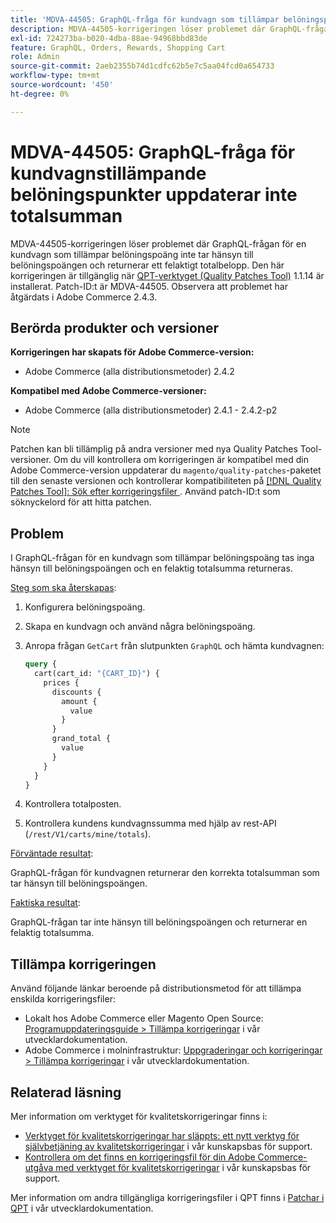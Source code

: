```yaml
---
title: 'MDVA-44505: GraphQL-fråga för kundvagn som tillämpar belöningspunkter uppdaterar inte totalsumman'
description: MDVA-44505-korrigeringen löser problemet där GraphQL-frågan för en kundvagn som tillämpar belöningspoäng inte tar hänsyn till belöningspoängen och returnerar ett felaktigt totalbelopp. Den här korrigeringen är tillgänglig när [QPT-verktyget (Quality Patches Tool)](/help/announcements/adobe-commerce-announcements/magento-quality-patches-released-new-tool-to-self-serve-quality-patches.md) 1.1.14 är installerat. Patch-ID:t är MDVA-44505. Observera att problemet har åtgärdats i Adobe Commerce 2.4.3.
exl-id: 724273ba-b020-4dba-88ae-94968bbd83de
feature: GraphQL, Orders, Rewards, Shopping Cart
role: Admin
source-git-commit: 2aeb2355b74d1cdfc62b5e7c5aa04fcd0a654733
workflow-type: tm+mt
source-wordcount: '450'
ht-degree: 0%

---
```


# MDVA-44505: GraphQL-fråga för kundvagnstillämpande belöningspunkter uppdaterar inte totalsumman

MDVA-44505-korrigeringen löser problemet där GraphQL-frågan för en kundvagn som tillämpar belöningspoäng inte tar hänsyn till belöningspoängen och returnerar ett felaktigt totalbelopp. Den här korrigeringen är tillgänglig när [QPT-verktyget (Quality Patches Tool)](/help/announcements/adobe-commerce-announcements/magento-quality-patches-released-new-tool-to-self-serve-quality-patches.md) 1.1.14 är installerat. Patch-ID:t är MDVA-44505. Observera att problemet har åtgärdats i Adobe Commerce 2.4.3.

## Berörda produkter och versioner

**Korrigeringen har skapats för Adobe Commerce-version:**

* Adobe Commerce (alla distributionsmetoder) 2.4.2

**Kompatibel med Adobe Commerce-versioner:**

* Adobe Commerce (alla distributionsmetoder) 2.4.1 - 2.4.2-p2

>[!NOTE]
>
>Patchen kan bli tillämplig på andra versioner med nya Quality Patches Tool-versioner. Om du vill kontrollera om korrigeringen är kompatibel med din Adobe Commerce-version uppdaterar du `magento/quality-patches`-paketet till den senaste versionen och kontrollerar kompatibiliteten på [[!DNL Quality Patches Tool]: Sök efter korrigeringsfiler ](https://experienceleague.adobe.com/tools/commerce-quality-patches/index.html?lang=sv-SE). Använd patch-ID:t som söknyckelord för att hitta patchen.

## Problem

I GraphQL-frågan för en kundvagn som tillämpar belöningspoäng tas inga hänsyn till belöningspoängen och en felaktig totalsumma returneras.

<u>Steg som ska återskapas</u>:

1. Konfigurera belöningspoäng.
1. Skapa en kundvagn och använd några belöningspoäng.
1. Anropa frågan `GetCart` från slutpunkten `GraphQL` och hämta kundvagnen:

   ```GraphQL
   query {
     cart(cart_id: "{CART_ID}") {
       prices {
         discounts {
           amount {
             value
           }
         }
         grand_total {
           value
         }
       }
     }
   }
   ```

1. Kontrollera totalposten.
1. Kontrollera kundens kundvagnssumma med hjälp av rest-API (`/rest/V1/carts/mine/totals`).

<u>Förväntade resultat</u>:

GraphQL-frågan för kundvagnen returnerar den korrekta totalsumman som tar hänsyn till belöningspoängen.

<u>Faktiska resultat</u>:

GraphQL-frågan tar inte hänsyn till belöningspoängen och returnerar en felaktig totalsumma.

## Tillämpa korrigeringen

Använd följande länkar beroende på distributionsmetod för att tillämpa enskilda korrigeringsfiler:

* Lokalt hos Adobe Commerce eller Magento Open Source: [Programuppdateringsguide > Tillämpa korrigeringar](https://experienceleague.adobe.com/sv/docs/commerce-operations/tools/quality-patches-tool/usage) i vår utvecklardokumentation.
* Adobe Commerce i molninfrastruktur: [Uppgraderingar och korrigeringar > Tillämpa korrigeringar](https://experienceleague.adobe.com/sv/docs/commerce-cloud-service/user-guide/develop/upgrade/apply-patches) i vår utvecklardokumentation.

## Relaterad läsning

Mer information om verktyget för kvalitetskorrigeringar finns i:

* [Verktyget för kvalitetskorrigeringar har släppts: ett nytt verktyg för självbetjäning av kvalitetskorrigeringar](/help/announcements/adobe-commerce-announcements/magento-quality-patches-released-new-tool-to-self-serve-quality-patches.md) i vår kunskapsbas för support.
* [Kontrollera om det finns en korrigeringsfil för din Adobe Commerce-utgåva med verktyget för kvalitetskorrigeringar](/help/support-tools/patches-available-in-qpt-tool/check-patch-for-magento-issue-with-magento-quality-patches.md) i vår kunskapsbas för support.

Mer information om andra tillgängliga korrigeringsfiler i QPT finns i [Patchar i QPT](https://experienceleague.adobe.com/tools/commerce-quality-patches/index.html?lang=sv-SE) i vår utvecklardokumentation.
